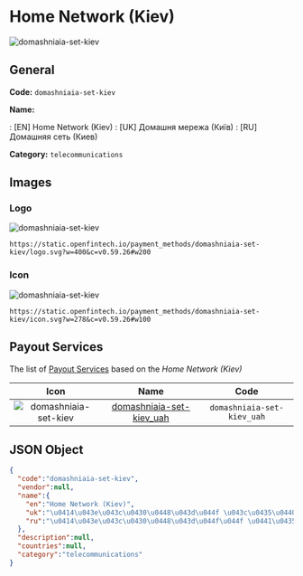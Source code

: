 
# Home Network (Kiev) 
![domashniaia-set-kiev](https://static.openfintech.io/payment_methods/domashniaia-set-kiev/logo.svg?w=400&c=v0.59.26#w200)  

## General 
**Code:** `domashniaia-set-kiev` 
 
**Name:** 
 
:	[EN] Home Network (Kiev) 
:	[UK] Домашня мережа (Київ) 
:	[RU] Домашняя сеть (Киев) 
 
**Category:** `telecommunications` 
 

## Images 

### Logo 
![domashniaia-set-kiev](https://static.openfintech.io/payment_methods/domashniaia-set-kiev/logo.svg?w=400&c=v0.59.26#w200)  

```
https://static.openfintech.io/payment_methods/domashniaia-set-kiev/logo.svg?w=400&c=v0.59.26#w200
```  

### Icon 
![domashniaia-set-kiev](https://static.openfintech.io/payment_methods/domashniaia-set-kiev/icon.svg?w=278&c=v0.59.26#w100)  

```
https://static.openfintech.io/payment_methods/domashniaia-set-kiev/icon.svg?w=278&c=v0.59.26#w100
```  

## Payout Services 
 
The list of [Payout Services](/payout-services/) based on the _Home Network (Kiev)_ 

|Icon|Name|Code| 
|:---:|:---:|:---:| 
|![domashniaia-set-kiev](https://static.openfintech.io/payout_methods/domashniaia-set-kiev/icon.png?w=278&c=v0.59.26#w40) |[domashniaia-set-kiev_uah](/payout-services/domashniaia-set-kiev_uah/)|`domashniaia-set-kiev_uah`| 
 

## JSON Object 

```json
{
  "code":"domashniaia-set-kiev",
  "vendor":null,
  "name":{
    "en":"Home Network (Kiev)",
    "uk":"\u0414\u043e\u043c\u0430\u0448\u043d\u044f \u043c\u0435\u0440\u0435\u0436\u0430 (\u041a\u0438\u0457\u0432)",
    "ru":"\u0414\u043e\u043c\u0430\u0448\u043d\u044f\u044f \u0441\u0435\u0442\u044c (\u041a\u0438\u0435\u0432)"
  },
  "description":null,
  "countries":null,
  "category":"telecommunications"
}
```  
